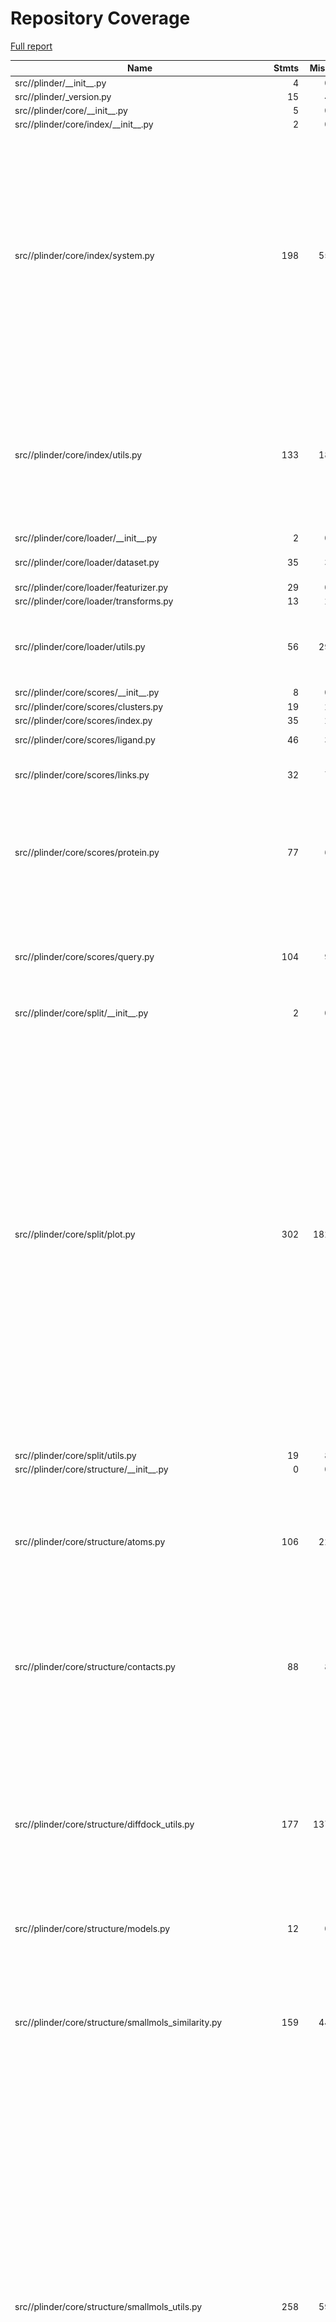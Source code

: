 # Repository Coverage

[Full report](https://htmlpreview.github.io/?https://github.com/plinder-org/plinder/blob/python-coverage-comment-action-data/htmlcov/index.html)

| Name                                                           |    Stmts |     Miss |   Branch |   BrPart |        Cover |   Missing |
|--------------------------------------------------------------- | -------: | -------: | -------: | -------: | -----------: | --------: |
| src//plinder/\_\_init\_\_.py                                   |        4 |        0 |        0 |        0 |    100.0000% |           |
| src//plinder/\_version.py                                      |       15 |        4 |        0 |        0 |     73.3333% |     16-19 |
| src//plinder/core/\_\_init\_\_.py                              |        5 |        0 |        0 |        0 |    100.0000% |           |
| src//plinder/core/index/\_\_init\_\_.py                        |        2 |        0 |        0 |        0 |    100.0000% |           |
| src//plinder/core/index/system.py                              |      198 |       55 |       50 |        6 |     66.5323% |13, 40, 75-76, 112, 211-212, 257-260, 272-281, 299-323, 337-338, 352-353, 391-405, 425, 430->435, 431->430, 436 |
| src//plinder/core/index/utils.py                               |      133 |       18 |       58 |       11 |     82.7225% |75, 162, 170-175, 177-178, 180-181, 199, 252, 260, 275, 291, 293 |
| src//plinder/core/loader/\_\_init\_\_.py                       |        2 |        0 |        0 |        0 |    100.0000% |           |
| src//plinder/core/loader/dataset.py                            |       35 |        3 |        4 |        2 |     87.1795% |59, 65, 70->73, 94 |
| src//plinder/core/loader/featurizer.py                         |       29 |        0 |        0 |        0 |    100.0000% |           |
| src//plinder/core/loader/transforms.py                         |       13 |        2 |        0 |        0 |     84.6154% |     6, 12 |
| src//plinder/core/loader/utils.py                              |       56 |       29 |       12 |        3 |     44.1176% |41->44, 48, 98->102, 116-128, 178-210 |
| src//plinder/core/scores/\_\_init\_\_.py                       |        8 |        0 |        0 |        0 |    100.0000% |           |
| src//plinder/core/scores/clusters.py                           |       19 |        2 |        2 |        1 |     85.7143% |     51-52 |
| src//plinder/core/scores/index.py                              |       35 |        2 |       14 |        2 |     91.8367% |    46, 75 |
| src//plinder/core/scores/ligand.py                             |       46 |        3 |        8 |        2 |     90.7407% | 49-52, 66 |
| src//plinder/core/scores/links.py                              |       32 |        7 |       10 |        4 |     73.8095% |44-45, 47-48, 51, 65-66 |
| src//plinder/core/scores/protein.py                            |       77 |        6 |       30 |        8 |     86.9159% |47->53, 61-62, 160, 164->174, 170, 173, 181->183, 190 |
| src//plinder/core/scores/query.py                              |      104 |        9 |       56 |        8 |     88.1250% |49, 97, 104, 173->181, 176-178, 216, 218, 264 |
| src//plinder/core/split/\_\_init\_\_.py                        |        2 |        0 |        0 |        0 |    100.0000% |           |
| src//plinder/core/split/plot.py                                |      302 |      182 |       76 |       10 |     35.4497% |19-20, 39, 156, 158, 159->161, 171, 176, 189-205, 295-313, 329-330, 379-397, 400-428, 431-473, 476-603, 606-614, 625-626, 629-660, 663-710, 713-755, 762, 764-766, 769-773, 777-820, 832 |
| src//plinder/core/split/utils.py                               |       19 |        8 |        2 |        0 |     52.3810% |     35-42 |
| src//plinder/core/structure/\_\_init\_\_.py                    |        0 |        0 |        0 |        0 |    100.0000% |           |
| src//plinder/core/structure/atoms.py                           |      106 |       22 |       30 |        4 |     73.5294% |83, 97-99, 125->124, 134-138, 142-144, 148, 177, 231-238 |
| src//plinder/core/structure/contacts.py                        |       88 |        8 |       30 |        5 |     88.9831% |93->95, 112-113, 191->195, 207, 220, 226-232, 258-261 |
| src//plinder/core/structure/diffdock\_utils.py                 |      177 |      137 |       58 |        1 |     18.2979% |26, 32, 38-43, 58-79, 86-93, 96-98, 102-121, 127-169, 173-188, 374-375, 388, 450-464, 476-520 |
| src//plinder/core/structure/models.py                          |       12 |        0 |        0 |        0 |    100.0000% |           |
| src//plinder/core/structure/smallmols\_similarity.py           |      159 |       44 |       38 |        9 |     70.0508% |21, 50-51, 63->65, 74-77, 83-126, 130-139, 163-164, 169, 182, 242, 297, 299, 301 |
| src//plinder/core/structure/smallmols\_utils.py                |      258 |       59 |       80 |       15 |     72.7811% |38-39, 82-90, 147, 149, 154-159, 170->173, 175->162, 203-209, 213-220, 234, 258-259, 278-281, 285, 327-357, 374-381, 442-443, 495-496, 521->554, 530->545, 545->554, 550->554, 557 |
| src//plinder/core/structure/structure.py                       |      329 |      129 |       80 |       16 |     55.7457% |39, 65-75, 84, 88-91, 167, 177, 183-186, 203-211, 215, 217, 219, 244-245, 248-270, 287-289, 300, 302->305, 317-319, 325-328, 338-401, 404-405, 417, 419, 472-475, 531, 550-555, 560-565, 600-601, 625->630, 635-637, 642-644, 649-651, 656-662, 667-670, 675-681, 686-690, 695-699, 713-717, 724->726, 726->728, 732 |
| src//plinder/core/structure/superimpose.py                     |       57 |        7 |       16 |        5 |     80.8219% |92, 104-107, 115, 138, 162->166 |
| src//plinder/core/structure/surgery.py                         |       65 |       51 |       18 |        0 |     16.8675% |19-30, 38-48, 54-86, 97, 118-129 |
| src//plinder/core/structure/vendored.py                        |      367 |      213 |      116 |       17 |     39.1304% |30-32, 36-38, 44-53, 70-72, 77-87, 96, 103-104, 124-127, 137->139, 140, 141->143, 161-162, 167-173, 179-184, 194-284, 342, 352, 377->379, 379->381, 384, 424->427, 440->442, 442->444, 444->439, 483-503, 515, 517, 531-551, 558-578, 613-638, 671-688, 694-707, 763-798, 817-826, 842-844, 862-865, 885-903 |
| src//plinder/core/utils/\_\_init\_\_.py                        |        0 |        0 |        0 |        0 |    100.0000% |           |
| src//plinder/core/utils/config.py                              |      125 |        4 |       40 |        5 |     94.5455% |130->129, 134, 155, 262, 284 |
| src//plinder/core/utils/constants.py                           |       48 |        0 |        0 |        0 |    100.0000% |           |
| src//plinder/core/utils/cpl.py                                 |      109 |       37 |       34 |        7 |     59.4406% |29-37, 46, 51, 58, 69, 74-85, 102-105, 114, 152->154, 159-168, 178 |
| src//plinder/core/utils/dataclass.py                           |       33 |        3 |       18 |        4 |     86.2745% |37, 47, 54->57, 65 |
| src//plinder/core/utils/dec.py                                 |       19 |        0 |        0 |        0 |    100.0000% |           |
| src//plinder/core/utils/gcs.py                                 |       93 |       25 |       24 |        7 |     67.5214% |28->50, 33-35, 47, 54-58, 117-120, 132-133, 135, 145, 157-164 |
| src//plinder/core/utils/io.py                                  |       47 |        7 |        6 |        2 |     83.0189% |54->62, 57-58, 67-81 |
| src//plinder/core/utils/load\_systems.py                       |       23 |       23 |       12 |        0 |      0.0000% |      4-41 |
| src//plinder/core/utils/log.py                                 |       37 |       12 |       14 |        2 |     64.7059% |12-13, 63-66, 83-88 |
| src//plinder/core/utils/schemas.py                             |        9 |        0 |        0 |        0 |    100.0000% |           |
| src//plinder/core/utils/unpack.py                              |       88 |        8 |       44 |        7 |     88.6364% |33, 39, 45, 114, 127->132, 134->133, 138-140, 150 |
| src//plinder/data/\_\_init\_\_.py                              |        6 |        2 |        0 |        0 |     66.6667% |       8-9 |
| src//plinder/data/\_version.py                                 |       15 |       15 |        0 |        0 |      0.0000% |     18-40 |
| src//plinder/data/clusters.py                                  |      118 |       37 |       26 |        6 |     65.9722% |195-232, 257-258, 267->exit, 274, 305-306, 320-321, 332-369, 380 |
| src//plinder/data/column\_descriptions/\_\_init\_\_.py         |        0 |        0 |        0 |        0 |    100.0000% |           |
| src//plinder/data/common/\_\_init\_\_.py                       |        0 |        0 |        0 |        0 |    100.0000% |           |
| src//plinder/data/common/\_version.py                          |        0 |        0 |        0 |        0 |    100.0000% |           |
| src//plinder/data/common/constants.py                          |        3 |        3 |        0 |        0 |      0.0000% |       3-7 |
| src//plinder/data/common/log.py                                |        3 |        3 |        0 |        0 |      0.0000% |       3-7 |
| src//plinder/data/databases.py                                 |       59 |        3 |       20 |        2 |     93.6709% |13, 137->148, 153-154 |
| src//plinder/data/docs.py                                      |       57 |        0 |       18 |        1 |     98.6667% |    85->87 |
| src//plinder/data/final\_structure\_qc.py                      |      152 |       34 |       28 |        6 |     76.6667% |22, 45-47, 69-72, 114-123, 144-145, 147, 151-152, 154, 252-253, 280-283, 367-372 |
| src//plinder/data/get\_system\_annotations.py                  |      106 |       46 |       34 |        5 |     49.2857% |59, 62-63, 73-112, 141->145, 154->exit, 158-175, 187-188 |
| src//plinder/data/leakage.py                                   |       93 |       83 |       14 |        0 |      9.3458% |14-15, 27-51, 59-90, 100-163, 177-229 |
| src//plinder/data/pipeline/\_\_init\_\_.py                     |        0 |        0 |        0 |        0 |    100.0000% |           |
| src//plinder/data/pipeline/config.py                           |      117 |        3 |       22 |        3 |     95.6835% |160, 183, 187 |
| src//plinder/data/pipeline/io.py                               |      272 |       60 |       78 |       11 |     74.5714% |119-145, 269->277, 363->361, 433, 439, 444, 448, 469, 474-476, 500-505, 515-524, 547-576 |
| src//plinder/data/pipeline/mpqueue.py                          |       65 |       15 |       12 |        5 |     74.0260% |27, 32-35, 51-56, 63->65, 80-85, 88->exit, 135->134 |
| src//plinder/data/pipeline/pipeline.py                         |      181 |       39 |       14 |        1 |     78.4615% |52-56, 193, 246-249, 258-259, 263, 267-279, 285-288, 296-300, 304, 308-312, 316, 323-329, 333, 340-344, 348, 355-359, 368-373, 377-388, 392-393, 439-440 |
| src//plinder/data/pipeline/tasks.py                            |      379 |      151 |      110 |       12 |     55.6237% |161, 174->177, 178-179, 218->227, 287-288, 297-298, 327-328, 334, 341, 372, 403->405, 409-413, 414->416, 424-427, 428->395, 466, 723-731, 737-738, 753-772, 793-812, 821-822, 844-864, 874-914, 922-923, 931-947, 955-977, 985-986, 999-1000, 1013, 1022-1028, 1044-1070, 1079-1090, 1101-1125 |
| src//plinder/data/pipeline/transform.py                        |      140 |       81 |       64 |        4 |     41.6667% |26, 29-30, 34, 48, 126-170, 188-211, 235-320, 357 |
| src//plinder/data/pipeline/utils.py                            |      375 |      134 |      128 |       13 |     62.0278% |28, 50-53, 103-104, 142-143, 155-156, 165, 167->170, 171-172, 174-175, 206-207, 229->227, 293, 324-331, 479-500, 509, 568->565, 590, 594->596, 605-610, 621-651, 662-686, 705-736, 751-752, 759-767, 780-797, 811-820 |
| src//plinder/data/save\_linked\_structures.py                  |      163 |       99 |       44 |        4 |     33.8164% |23-32, 37-44, 70-108, 136-137, 148, 180->182, 187-188, 223-224, 236-246, 258-290, 301-327, 340-347, 383-385 |
| src//plinder/data/splits.py                                    |      297 |      232 |       58 |        0 |     18.3099% |121-126, 144-151, 155-162, 166-169, 191-199, 210-222, 243-332, 353-392, 416-466, 499-517, 559-617, 654-899, 909-968 |
| src//plinder/data/structure/\_\_init\_\_.py                    |        0 |        0 |        0 |        0 |    100.0000% |           |
| src//plinder/data/structure/atoms.py                           |        3 |        3 |        0 |        0 |      0.0000% |       3-7 |
| src//plinder/data/structure/contacts.py                        |        3 |        3 |        0 |        0 |      0.0000% |       3-7 |
| src//plinder/data/utils/\_\_init\_\_.py                        |        0 |        0 |        0 |        0 |    100.0000% |           |
| src//plinder/data/utils/annotations/\_\_init\_\_.py            |        0 |        0 |        0 |        0 |    100.0000% |           |
| src//plinder/data/utils/annotations/aggregate\_annotations.py  |      593 |       79 |      244 |       35 |     82.7957% |237, 270-281, 288-295, 307, 315, 492, 505, 539, 552, 565, 593->591, 632-633, 664, 670, 678-682, 691-692, 710, 721, 733, 833->835, 934->939, 937-938, 971->973, 975->979, 994->996, 1020->1032, 1067->1056, 1091, 1124-1138, 1141, 1146, 1149, 1184, 1276-1277, 1339-1342, 1345-1346, 1352->exit, 1395, 1418, 1422, 1434-1445, 1454-1475 |
| src//plinder/data/utils/annotations/get\_ligand\_validation.py |      137 |       12 |       18 |        4 |     89.6774% |66-70, 82, 123-127, 196, 307-308, 311, 338 |
| src//plinder/data/utils/annotations/get\_similarity\_scores.py |      519 |      408 |      234 |        9 |     17.5299% |81-129, 133-136, 150, 207->220, 221, 227->230, 232, 233->230, 242-279, 312, 322-323, 365-375, 383-391, 396-403, 412-497, 504-528, 533-596, 599-640, 643-650, 664-744, 755-809, 814-819, 824-900, 903-906, 909-918, 925-986, 991-1039 |
| src//plinder/data/utils/annotations/interaction\_utils.py      |      148 |        6 |       80 |        5 |     93.4211% |109-110, 158-161, 213, 322, 351->359 |
| src//plinder/data/utils/annotations/interface\_gap.py          |       87 |        8 |       28 |        6 |     87.8261% |53, 119, 128, 130, 166-169, 187-190 |
| src//plinder/data/utils/annotations/ligand\_utils.py           |      588 |       59 |      204 |       27 |     88.1313% |175, 184, 199, 245-247, 285-290, 312->301, 320, 342, 344, 346, 349-352, 516-518, 562, 567, 593-594, 606-607, 618-619, 630-631, 643-644, 655-656, 886->891, 893-896, 928-931, 1017, 1141-1142, 1144, 1170->1172, 1237->1239, 1243, 1287, 1316-1323, 1332-1333, 1344-1345, 1378, 1435, 1472->1474, 1527->1531 |
| src//plinder/data/utils/annotations/mmpdb\_utils.py            |      124 |       66 |       12 |        0 |     42.6471% |35, 47-165, 173-185, 404-413 |
| src//plinder/data/utils/annotations/protein\_utils.py          |      138 |        4 |       52 |        8 |     93.6842% |61-62, 88->86, 95->102, 97->95, 99->95, 153->155, 266, 337->339, 361, 388->387 |
| src//plinder/data/utils/annotations/rdkit\_utils.py            |       97 |       35 |       26 |        4 |     61.7886% |76-77, 91-100, 107, 109-113, 124, 127->138, 134-135, 143-170 |
| src//plinder/data/utils/annotations/save\_utils.py             |       80 |        4 |       30 |        2 |     92.7273% |88-90, 148 |
| src//plinder/data/utils/annotations/utils.py                   |       42 |        2 |       22 |        3 |     92.1875% |31->33, 51, 53 |
| src//plinder/eval/\_\_init\_\_.py                              |        5 |        2 |        0 |        0 |     60.0000% |       7-8 |
| src//plinder/eval/docking/\_\_init\_\_.py                      |        0 |        0 |        0 |        0 |    100.0000% |           |
| src//plinder/eval/docking/make\_plots.py                       |      126 |        5 |       26 |        5 |     93.4211% |79->82, 88-89, 123, 268, 279 |
| src//plinder/eval/docking/stratify\_test\_set.py               |      150 |       17 |       46 |       13 |     83.6735% |73->80, 116->122, 133-134, 139-141, 147, 225, 289->288, 314->288, 346-349, 351-354, 389-392, 444, 457 |
| src//plinder/eval/docking/utils.py                             |      226 |       19 |       70 |       14 |     88.1757% |81, 226-242, 341->330, 348->394, 384-390, 394->399, 407, 412->410, 416, 427, 442, 446-448, 453, 482->485, 494->500, 501->486 |
| src//plinder/eval/docking/write\_scores.py                     |      107 |       53 |       44 |        4 |     42.3841% |53-76, 116-167, 209->214, 238-239, 243->242, 303, 321 |
| src//plinder/methods/\_\_init\_\_.py                           |        0 |        0 |        0 |        0 |    100.0000% |           |
|                                                      **TOTAL** | **9159** | **2944** | **2786** |  **375** | **64.5123%** |           |


## Setup coverage badge

Below are examples of the badges you can use in your main branch `README` file.

### Direct image

[![Coverage badge](https://raw.githubusercontent.com/plinder-org/plinder/python-coverage-comment-action-data/badge.svg)](https://htmlpreview.github.io/?https://github.com/plinder-org/plinder/blob/python-coverage-comment-action-data/htmlcov/index.html)

This is the one to use if your repository is private or if you don't want to customize anything.

### [Shields.io](https://shields.io) Json Endpoint

[![Coverage badge](https://img.shields.io/endpoint?url=https://raw.githubusercontent.com/plinder-org/plinder/python-coverage-comment-action-data/endpoint.json)](https://htmlpreview.github.io/?https://github.com/plinder-org/plinder/blob/python-coverage-comment-action-data/htmlcov/index.html)

Using this one will allow you to [customize](https://shields.io/endpoint) the look of your badge.
It won't work with private repositories. It won't be refreshed more than once per five minutes.

### [Shields.io](https://shields.io) Dynamic Badge

[![Coverage badge](https://img.shields.io/badge/dynamic/json?color=brightgreen&label=coverage&query=%24.message&url=https%3A%2F%2Fraw.githubusercontent.com%2Fplinder-org%2Fplinder%2Fpython-coverage-comment-action-data%2Fendpoint.json)](https://htmlpreview.github.io/?https://github.com/plinder-org/plinder/blob/python-coverage-comment-action-data/htmlcov/index.html)

This one will always be the same color. It won't work for private repos. I'm not even sure why we included it.

## What is that?

This branch is part of the
[python-coverage-comment-action](https://github.com/marketplace/actions/python-coverage-comment)
GitHub Action. All the files in this branch are automatically generated and may be
overwritten at any moment.